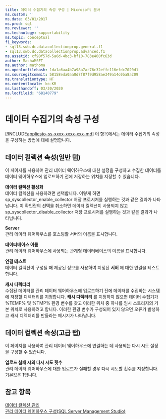 ```yaml
---
title: 데이터 수집기의 속성 구성 | Microsoft 문서
ms.custom: ''
ms.date: 03/01/2017
ms.prod: sql
ms.reviewer: ''
ms.technology: supportability
ms.topic: conceptual
f1_keywords:
- sql13.swb.dc.datacollectionprop.general.f1
- sql13.swb.dc.datacollectionprop.advanced.f1
ms.assetid: cf98f57d-5a6d-4bc3-bf10-783e460fc63d
author: MashaMSFT
ms.author: mathoma
ms.openlocfilehash: 1da1a6aa4b7a98a7ac76c32effc116efdc7020d1
ms.sourcegitcommit: 58158eda0aa0d7f87f9d958ae349a14c0ba8a209
ms.translationtype: HT
ms.contentlocale: ko-KR
ms.lasthandoff: 03/30/2020
ms.locfileid: "68140779"
---
```

# <a name="configure-properties-of-a-data-collector"></a>데이터 수집기의 속성 구성
[!INCLUDE[appliesto-ss-xxxx-xxxx-xxx-md](../../includes/appliesto-ss-xxxx-xxxx-xxx-md.md)]
  이 항목에서는 데이터 수집기의 속성을 구성하는 방법에 대해 설명합니다.  
  
## <a name="data-collection-properties-general-tab"></a>데이터 컬렉션 속성(일반 탭)  
 이 페이지를 사용하여 관리 데이터 웨어하우스에 대한 설정을 구성하고 수집한 데이터를 데이터 웨어하우스에 업로드하기 전에 저장하는 위치를 지정할 수 있습니다.  
  
 **데이터 컬렉션 활성화**  
 데이터 컬렉션을 사용하려면 선택합니다. 이렇게 하면 sp_syscollector_enable_collector 저장 프로시저를 실행하는 것과 같은 결과가 나타납니다. 이 확인란의 선택을 취소하면 데이터 컬렉션이 사용되지 않고 sp_syscollector_disable_collector 저장 프로시저를 실행하는 것과 같은 결과가 나타납니다.  
  
 **Server**  
 관리 데이터 웨어하우스를 호스팅할 서버의 이름을 표시합니다.  
  
 **데이터베이스 이름**  
 관리 데이터 웨어하우스에 사용되는 관계형 데이터베이스의 이름을 표시합니다.  
  
 **연결 테스트**  
 데이터 컬렉션이 구성될 때 제공된 정보를 사용하여 지정된 **서버** 에 대한 연결을 테스트합니다.  
  
 **캐시 디렉터리**  
 수집된 데이터를 관리 데이터 웨어하우스에 업로드하기 전에 데이터를 수집하는 시스템에 저장할 디렉터리를 지정합니다. **캐시 디렉터리** 를 지정하지 않으면 데이터 수집기가 %TEMP% 및 %TMP% 환경 변수를 찾고 이러한 위치 중 하나를 임시 스토리지의 기본 위치로 사용하려고 합니다. 이러한 환경 변수가 구성되어 있지 않으면 오류가 발생하고 캐시 디렉터리를 만들라는 메시지가 나타납니다.  
  
## <a name="data-collection-properties-advanced-tab"></a>데이터 컬렉션 속성(고급 탭)  
 이 페이지를 사용하여 관리 데이터 웨어하우스에 연결하는 데 사용되는 다시 시도 설정을 구성할 수 있습니다.  
  
 **업로드 실패 시의 다시 시도 횟수**  
 관리 데이터 웨어하우스에 대한 업로드가 실패할 경우 다시 시도할 횟수를 지정합니다. 기본값은 1입니다.  
  
## <a name="see-also"></a>참고 항목  
 [데이터 컬렉션 관리](../../relational-databases/data-collection/manage-data-collection.md)   
 [관리 데이터 웨어하우스 구성&#40;SQL Server Management Studio&#41;](../../relational-databases/data-collection/configure-the-management-data-warehouse-sql-server-management-studio.md)  
  
  
